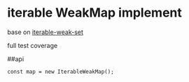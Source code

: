 # iterable WeakMap implement

base on [iterable-weak-set](https://github.com/ljx0517/iterable-weak-set)

full test coverage

##api
```
const map = new IterableWeakMap();
```

